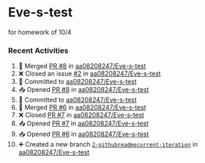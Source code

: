 # Eve-s-test
for homework of 10/4

### Recent Activities
<!--START_SECTION:activity-->
1. 🔀 Merged [PR #8](https://github.com/aa08208247/Eve-s-test/pull/8) in [aa08208247/Eve-s-test](https://github.com/aa08208247/Eve-s-test)
2. ❌ Closed an issue [#2](https://github.com/aa08208247/Eve-s-test/issues/2) in [aa08208247/Eve-s-test](https://github.com/aa08208247/Eve-s-test)
3. 📝 Committed to [aa08208247/Eve-s-test](https://github.com/aa08208247/Eve-s-test/commit/b2385a4cc3d631dd9f72240d415a7b1170b362b1)
4. 📥 Opened [PR #8](https://github.com/aa08208247/Eve-s-test/pull/8) in [aa08208247/Eve-s-test](https://github.com/aa08208247/Eve-s-test)
5. 📝 Committed to [aa08208247/Eve-s-test](https://github.com/aa08208247/Eve-s-test/commit/a3fdb7e4e3cae4136b024612a31deaf8022809be)
6. 🔀 Merged [PR #6](https://github.com/aa08208247/Eve-s-test/pull/6) in [aa08208247/Eve-s-test](https://github.com/aa08208247/Eve-s-test)
7. ❌ Closed [PR #7](https://github.com/aa08208247/Eve-s-test/pull/7) in [aa08208247/Eve-s-test](https://github.com/aa08208247/Eve-s-test)
8. 📥 Opened [PR #7](https://github.com/aa08208247/Eve-s-test/pull/7) in [aa08208247/Eve-s-test](https://github.com/aa08208247/Eve-s-test)
9. 📥 Opened [PR #6](https://github.com/aa08208247/Eve-s-test/pull/6) in [aa08208247/Eve-s-test](https://github.com/aa08208247/Eve-s-test)
10. ➕ Created a new branch [`2-githubreadmecurrent-iteration`](https://github.com/aa08208247/Eve-s-test/tree/2-githubreadmecurrent-iteration) in [aa08208247/Eve-s-test](https://github.com/aa08208247/Eve-s-test)
<!--END_SECTION:activity-->
